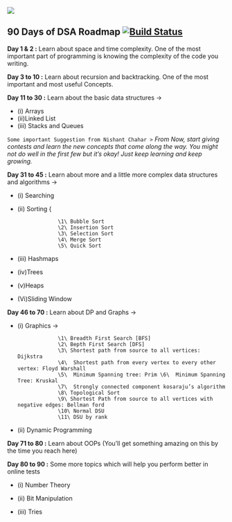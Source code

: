 ![](https://raw.githubusercontent.com/Supsource/90DaysDSA/main/Purple%20and%20Pink%20Organic%20and%20Handcrafted%20Welcome%20Message%20Elementary%20Back%20to%20School%20Banner.png)


## 90 Days of DSA Roadmap [![Build Status](https://travis-ci.org/nannou-org/guide.svg?branch=master)](https://github.com/Supsource/90DaysDSA)

**Day 1 & 2 :**  Learn about space and time complexity. One of the most important part of programming is knowing the complexity of the code you writing. 

**Day 3 to 10 :** Learn about recursion and backtracking. One of the most important and most useful
Concepts.

**Day 11 to 30 :**  Learn about the basic data structures ->  

* (i) Arrays 
* (ii)Linked List 
* (iii) Stacks and Queues



```Some important Suggestion from Nishant Chahar >``` *From Now, start giving contests and learn the new concepts that come along the way.
                         You might not do well in the first few but it’s okay! Just keep learning and keep growing.*

**Day 31 to 45 :** Learn about more and a little more complex data structures and algorithms ->

* (i) Searching

* (ii) Sorting { 

                   \1\ Bubble Sort
                   \2\ Insertion Sort
                   \3\ Selection Sort
                   \4\ Merge Sort
                   \5\ Quick Sort
                   
* (iii) Hashmaps

* (iv)Trees 

* (v)Heaps 

* (Vi)Sliding Window

**Day 46 to 70 :**  Learn about DP and Graphs ->  

* (i) Graphics -> 


                   \1\ Breadth First Search [BFS]  
                   \2\ Bepth First Search [DFS] 
                   \3\ Shortest path from source to all vertices: Dijkstra 
                   \4\  Shortest path from every vertex to every other vertex: Floyd Warshall 
                   \5\  Minimum Spanning tree: Prim \6\  Minimum Spanning Tree: Kruskal  
                   \7\  Strongly connected component kosaraju’s algorithm 
                   \8\ Topological Sort  
                   \9\ Shortest Path from source to all vertices with negative edges: Bellman ford   
                   \10\ Normal DSU   
                   \11\ DSU by rank


* (ii) Dynamic Programming 



**Day 71 to 80 :**  Learn about OOPs (You’ll get something amazing on this by the time you reach here)


**Day 80 to 90 :**  Some more topics which will help you perform better in online tests 

* (i) Number Theory 

* (ii) Bit Manipulation

* (iii) Tries




